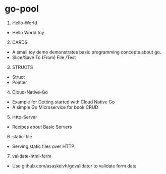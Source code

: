 # go-pool
1. Hello-World
* Hello World toy
2. CARDS
* A small toy demo demonstrates basic programming concepts about go.
* Slice/Save To (From) File /Test
3. STRUCTS
* Struct
* Pointer
4. Cloud-Native-Go
* Example for Getting started with Cloud Native Go 
* A simple Go Microservice for book CRUD
5. Http-Server
* Recipes about Basic Servers 
6. static-file
* Serving static files over HTTP
7. validate-html-form
* Use github.com/asaskeivh/govalidator to validate form data 
